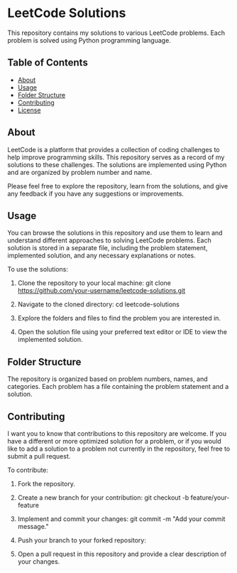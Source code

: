 # LeetCode Solutions

This repository contains my solutions to various LeetCode problems. Each problem is solved using Python programming language.

## Table of Contents

- [About](#about)
- [Usage](#usage)
- [Folder Structure](#folder-structure)
- [Contributing](#contributing)
- [License](#license)

## About

LeetCode is a platform that provides a collection of coding challenges to help improve programming skills. This repository serves as a record of my solutions to these challenges. The solutions are implemented using Python and are organized by problem number and name.

Please feel free to explore the repository, learn from the solutions, and give any feedback if you have any suggestions or improvements.

## Usage

You can browse the solutions in this repository and use them to learn and understand different approaches to solving LeetCode problems. Each solution is stored in a separate file, including the problem statement, implemented solution, and any necessary explanations or notes.

To use the solutions:

1. Clone the repository to your local machine:
      git clone https://github.com/your-username/leetcode-solutions.git

2. Navigate to the cloned directory:   cd leetcode-solutions

3. Explore the folders and files to find the problem you are interested in.

4. Open the solution file using your preferred text editor or IDE to view the implemented solution.

## Folder Structure

The repository is organized based on problem numbers, names, and categories. Each problem has a file containing the problem statement and a solution. 


## Contributing

I want you to know that contributions to this repository are welcome. If you have a different or more optimized solution for a problem, or if you would like to add a solution to a problem not currently in the repository, feel free to submit a pull request.

To contribute:

1. Fork the repository.

2. Create a new branch for your contribution: git checkout -b feature/your-feature
 
3. Implement and commit your changes:  git commit -m "Add your commit message."

4. Push your branch to your forked repository:
5. Open a pull request in this repository and provide a clear description of your changes.


